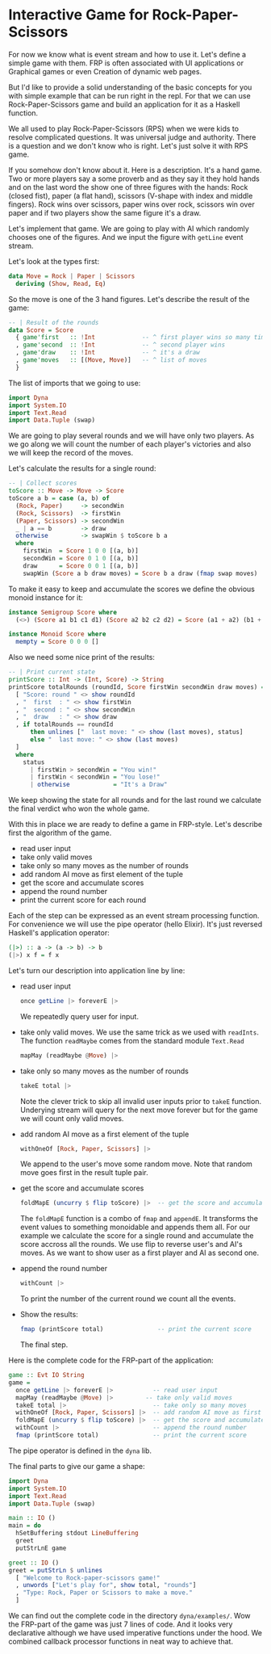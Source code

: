 # Interactive Game for Rock-Paper-Scissors

For now we know what is event stream and how to use it. 
Let's define a simple game with them. FRP is often associated with 
UI applications or Graphical games or even Creation of dynamic web pages.

But I'd like to provide a solid understanding of the basic concepts for you with simple example
that can be run right in the repl.
For that we can use Rock-Paper-Scissors game and build an application for it
as a Haskell function.

We all used to play Rock-Paper-Scissors (RPS) when we were kids to resolve complicated
questions. It was universal judge and authority. There is a question and we don't
know who is right. Let's just solve it with RPS game. 

If you somehow don't know about it. Here is a description. It's a hand game.
Two or more players say a some proverb and as they say it they hold hands
and on the last word the show one of three figures with the hands: Rock (closed fist),
paper (a flat hand), scissors (V-shape with index and middle fingers). 
Rock wins over scissors, paper wins over rock, scissors win over paper and
if two players show the same figure it's a draw.

Let's implement that game. We are going to play with AI which randomly chooses
one of the figures. And we input the figure with `getLine` event stream.

Let's look at the types first:

```haskell
data Move = Rock | Paper | Scissors
  deriving (Show, Read, Eq)
```

So the move is one of the 3 hand figures. Let's describe the result of the game:

```haskell
-- | Result of the rounds
data Score = Score
  { game'first   :: !Int             -- ^ first player wins so many times
  , game'second  :: !Int             -- ^ second player wins
  , game'draw    :: !Int             -- ^ it's a draw
  , game'moves   :: [(Move, Move)]   -- ^ list of moves
  }
```

The list of imports that we going to use:

```haskell
import Dyna
import System.IO
import Text.Read
import Data.Tuple (swap)
```

We are going to play several rounds and we will have only two players. 
As we go along we will count the number of each player's victories
and also we will keep the record of the moves.

Let's calculate the results for a single round:

```haskell
-- | Collect scores
toScore :: Move -> Move -> Score
toScore a b = case (a, b) of
  (Rock, Paper)     -> secondWin
  (Rock, Scissors)  -> firstWin
  (Paper, Scissors) -> secondWin
  _ | a == b        -> draw
  otherwise         -> swapWin $ toScore b a
  where
    firstWin  = Score 1 0 0 [(a, b)]
    secondWin = Score 0 1 0 [(a, b)]
    draw      = Score 0 0 1 [(a, b)]
    swapWin (Score a b draw moves) = Score b a draw (fmap swap moves)
```

To make it easy to keep and accumulate the scores we define the obvious monoid instance for it:

```haskell
instance Semigroup Score where
  (<>) (Score a1 b1 c1 d1) (Score a2 b2 c2 d2) = Score (a1 + a2) (b1 + b2) (c1 + c2) (d1 ++ d2)

instance Monoid Score where
  mempty = Score 0 0 0 []
```

Also we need some nice print of the results:

```haskell
-- | Print current state
printScore :: Int -> (Int, Score) -> String
printScore totalRounds (roundId, Score firstWin secondWin draw moves) = unlines
  [ "Score: round " <> show roundId
  , "  first  : " <> show firstWin
  , "  second : " <> show secondWin
  , "  draw   : " <> show draw
  , if totalRounds == roundId
      then unlines ["  last move: " <> show (last moves), status]
      else "  last move: " <> show (last moves)
  ]
  where
    status
      | firstWin > secondWin = "You win!"
      | firstWin < secondWin = "You lose!"
      | otherwise            = "It's a Draw"
```

We keep showing the state for all rounds and for the last round
we calculate the final verdict who won the whole game.

With this in place we are ready to define a game in FRP-style.
Let's describe first the algorithm of the game. 

* read user input
* take only valid moves
* take only so many moves as the number of rounds
* add random AI move as first element of the tuple
* get the score and accumulate scores
* append the round number
* print the current score for each round

Each of the step can be expressed as an event stream processing function.
For convenience we will use the pipe operator (hello Elixir).
It's just reversed Haskell's application operator:

```haskell
(|>) :: a -> (a -> b) -> b
(|>) x f = f x
```

Let's turn our description into application line by line:

* read user input

  ```haskell
  once getLine |> foreverE |> 
  ```
  We repeatedly query user for input.

* take only valid moves. We use the same trick as we used with `readInts`. The function
  `readMaybe` comes from the standard module `Text.Read`

  ```haskell
  mapMay (readMaybe @Move) |> 
  ```

* take only so many moves as the number of rounds

  ```haskell
  takeE total |>
  ```

  Note the clever trick to skip all invalid user inputs prior to `takeE` function. Underying stream will
  query for the next move forever but for the game we will count only valid moves.

* add random AI move as a first element of the tuple

  ```haskell
  withOneOf [Rock, Paper, Scissors] |>  
  ```

  We append to the user's move some random move.
  Note that random move goes first in the result tuple pair.

* get the score and accumulate scores

  ```haskell
  foldMapE (uncurry $ flip toScore) |>  -- get the score and accumulate scores
  ```

  The `foldMapE` function is a combo of `fmap` and `appendE`. It transforms
  the event values to something monoidable and appends them all. 
  For our example we calculate the score for a single round and
  accumulate the score accross all the rounds.
  We use flip to reverse user's and AI's moves.
  As we want to show user as a first player and AI as second one.

* append the round number

  ```haskell
  withCount |>    
  ```

  To print the number of the current round we count all the events.

* Show the results:

  ```haskell
  fmap (printScore total)               -- print the current score
  ```

  The final step.

Here is the complete code for the FRP-part of the application:

```haskell
game :: Evt IO String
game =
  once getLine |> foreverE |>           -- read user input
  mapMay (readMaybe @Move) |>         -- take only valid moves
  takeE total |>                        -- take only so many moves
  withOneOf [Rock, Paper, Scissors] |>  -- add random AI move as first element of the tuple
  foldMapE (uncurry $ flip toScore) |>  -- get the score and accumulate scores
  withCount |>                          -- append the round number
  fmap (printScore total)               -- print the current score
```

The pipe operator is defined in the `dyna` lib.

The final parts to give our game a shape:

```haskell
import Dyna
import System.IO
import Text.Read
import Data.Tuple (swap)

main :: IO ()
main = do
  hSetBuffering stdout LineBuffering
  greet
  putStrLnE game

greet :: IO ()
greet = putStrLn $ unlines
  [ "Welcome to Rock-paper-scissors game!"
  , unwords ["Let's play for", show total, "rounds"]
  , "Type: Rock, Paper or Scissors to make a move."
  ]
```

We can find out the complete code in the directory `dyna/examples/`.
Wow the FRP-part of the game was just 7 lines of code.
And it looks very declarative although we have used imperative 
functions under the hood. We combined callback processor functions in neat way
to achieve that.


